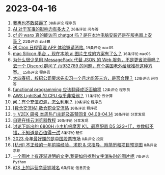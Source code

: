 # 2023-04-16

1. [我再也不敢装逼了](https://www.v2ex.com/t/932863) `38条评论` `程序员`
1. [AI 对于军事的影响力有多大？](https://www.v2ex.com/t/932862) `26条评论` `问与答`
1. [cf 的 warp 真的能访问 chatgpt 吗？是在本地电脑安装还是在服务器上安装？](https://www.v2ex.com/t/932868) `21条评论` `云计算`
1. [送 Cron 日程管理 APP 体验邀请资格.](https://www.v2ex.com/t/932869) `19条评论` `macOS`
1. [mac Silicon 平台 ，现在本地 ai 图片生成的方案有了么？](https://www.v2ex.com/t/932870) `16条评论` `macOS`
1. [为什么很少见用 MessagePack 代替 JSON 的 Web 服务，不是更省流量吗？去一个 Discord 群问了 /t/932789 的问题，有个美国老外给我推荐这种方案。](https://www.v2ex.com/t/932879) `15条评论` `程序员`
1. [大四春招，校招公司要求先实习一个月才能签三方，是否合理？](https://www.v2ex.com/t/932865) `12条评论` `问与答`
1. [functional programming 应该翻译成泛函编程](https://www.v2ex.com/t/932856) `12条评论` `程序员`
1. [AWS LightSail 的 CPU 似乎非常弱？](https://www.v2ex.com/t/932867) `11条评论` `云计算`
1. [问：有个充值资源，怎么利用？](https://www.v2ex.com/t/932890) `10条评论` `程序员`
1. [[数仓交流帖] 数仓职业交流贴](https://www.v2ex.com/t/932875) `10条评论` `程序员`
1. [✨ V2EX 周报 本周热门主题及高赞回复 04.08-04.14](https://www.v2ex.com/t/932854) `10条评论` `分享发现`
1. [自建在线云浏览器教程](https://www.v2ex.com/t/932851) `10条评论` `分享发现`
1. [讨论下新出的 6800H 小主机极摩客 K1，最高配置 D5 32G+1T，参数挺不错，不知道是否值得一试](https://www.v2ex.com/t/932885) `8条评论` `硬件`
1. [2023 今年最好赚的是中国股票市场](https://www.v2ex.com/t/932880) `8条评论` `投资`
1. [[杭州] 不正经的一年前端经验，求职 & 求指导，附简历和项目预览图](https://www.v2ex.com/t/932853) `8条评论` `求职`
1. [一个图片上有逐渐透明的文字,我要如何找到文字消失时的图片呢](https://www.v2ex.com/t/932861) `7条评论` `Python`
1. [iOS 上的运营商营销域名](https://www.v2ex.com/t/932859) `6条评论` `信息安全`

